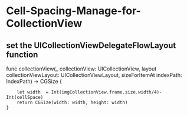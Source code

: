 # Cell-Spacing-Manage-for-CollectionView

## set the UICollectionViewDelegateFlowLayout function


 func collectionView(_ collectionView: UICollectionView, layout collectionViewLayout: UICollectionViewLayout, sizeForItemAt indexPath: IndexPath) -> CGSize {
 
        let width  = Int(imgCollectionView.frame.size.width/4)-Int(cellSpace)
        return CGSize(width: width, height: width)
    }
